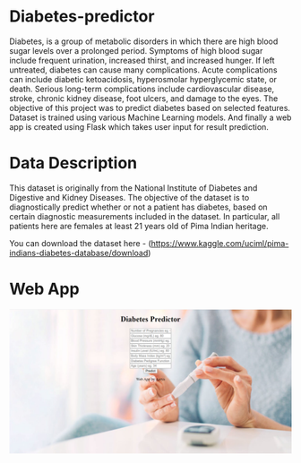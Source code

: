 # Diabetes-predictor

Diabetes, is a group of metabolic disorders in which there are high blood sugar levels over a prolonged period. Symptoms of high blood sugar include frequent urination, increased thirst, and increased hunger. If left untreated, diabetes can cause many complications. Acute complications can include diabetic ketoacidosis, hyperosmolar hyperglycemic state, or death. Serious long-term complications include cardiovascular disease, stroke, chronic kidney disease, foot ulcers, and damage to the eyes. 
The objective of this project was to predict diabetes based on selected features. Dataset is trained using various Machine Learning models. And finally a web app is created using Flask which takes user input for result prediction.

# Data Description

This dataset is originally from the National Institute of Diabetes and Digestive and Kidney Diseases. The objective of the dataset is to diagnostically predict whether or not a patient has diabetes, based on certain diagnostic measurements included in the dataset. In particular, all patients here are females at least 21 years old of Pima Indian heritage.

You can download the dataset here - (https://www.kaggle.com/uciml/pima-indians-diabetes-database/download)

# **Web App**

![](screenshot.png)

